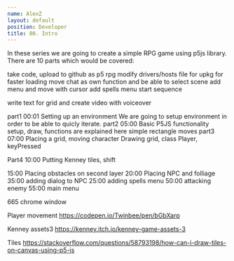 ```yaml
---
name: AlexZ
layout: default
position: Developer
title: 00. Intro
---
```


In these series we are going to create a simple RPG game using p5js library.  
There are 10 parts which would be covered:  

take code, upload to github as p5 rpg
modify drivers/hosts file for upkg for faster loading
move chat as own function and be able to select scene
add menu and move with cursor
add spells menu
start sequence





write text for grid and create video with voiceover

part1 00:01 Setting up an environment
    We are going to setup environment in order to be able to quicly iterate.
part2 05:00 Basic P5JS functionality
    setup, draw, functions are explained here
    simple rectangle moves
part3 07:00 Placing a grid, moving character
    Drawing grid, class Player, keyPressed    

Part4 10:00 Putting Kenney tiles, shift

15:00 Placing obstacles on second layer
20:00 Placing NPC and folliage
35:00 adding dialog to NPC
25:00 adding spells menu
50:00 attacking enemy
55:00 main menu

665 chrome window

Player movement
https://codepen.io/Twinbee/pen/bGbXarp

Kenney assets3
https://kenney.itch.io/kenney-game-assets-3

Tiles
https://stackoverflow.com/questions/58793198/how-can-i-draw-tiles-on-canvas-using-p5-js


